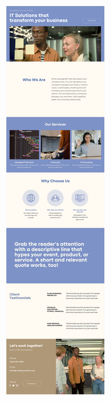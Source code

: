 ![template](https://raw.githubusercontent.com/ShriIraCatalog/resources-two/refs/heads/master/2025/04/20/20250420195111.png)
